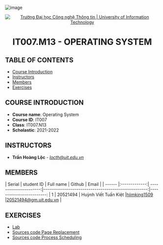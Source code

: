 ![image](https://sm.pcmag.com/pcmag_au/gallery/w/windows-ma/windows-macos-chrome-os-or-linux-which-operating-system-is-b_j59z.jpg)
<p align="center">
  <a href="https://www.uit.edu.vn/" title="Trường Đại học Công nghệ Thông tin" style="border: 5;">
    <img src="https://i.imgur.com/WmMnSRt.png" alt="Trường Đại học Công nghệ Thông tin | University of Information Technology">
  </a>
</p>

<!-- Title -->
<h1 align="center"><b>IT007.M13 - OPERATING SYSTEM</b></h1>

## TABLE OF CONTENTS
* [ Course Introduction](#gioithieumonhoc)
* [ Instructors](#giangvien)
* [ Members](#thanhvien)
* [ Exercises](#doan)

## COURSE INTRODUCTION
<a name="gioithieumonhoc"></a>
* **Course name**: Operating System
* **Course ID**: IT007
* **Class**: IT007.N13
* **Scholastic**: 2021-2022

## INSTRUCTORS
<a name="giangvien"></a>
* **Trần Hoàng Lộc** - *locth@uit.edu.vn*

## MEMBERS
<a name="thanhvien"></a>
| Serial    | student ID          | Full name              | Github                                               | Email                   |
| ------ |:-------------:| ----------------------:|-----------------------------------------------------:|-------------------------:
| 1      | 20521494      | Huỳnh Viết Tuấn Kiệt |[hiimking1509](https://github.com/HiImKing1509)          |20521494@gm.uit.edu.vn   |

## EXERCISES
<a name="doan"></a>
* <a href="https://github.com/HiImKing1509/IT007_Operating_System/tree/main/LAB">Lab</a>
* <a href="https://github.com/HiImKing1509/IT007_Operating_System/tree/main/Sources%20code%20Page%20Replacement">Sources code Page Replacement</a>
* <a href="https://github.com/HiImKing1509/IT007_Operating_System/tree/main/Sources%20code%20Process%20Scheduling">Sources code Process Scheduling</a>

